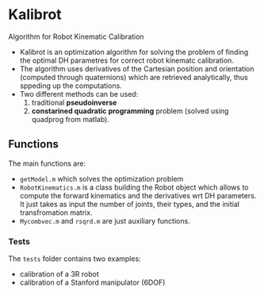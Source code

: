 # Kalibrot
Algorithm for Robot Kinematic Calibration

- Kalibrot is an optimization algorithm for solving the problem of finding the optimal DH parametres for correct robot kinematc calibration.
- The algorithm uses derivatives of the Cartesian position and orientation (computed through quaternions) which are retrieved analytically, thus sppeding up the computations.
- Two different methods can be used: 
    1) traditional **pseudoinverse**
    2) **constarined quadratic programming** problem (solved using quadprog from matlab).

## Functions

The main functions are:
- `getModel.m` which solves the optimization problem
- `RobotKinematics.m` is a class building the Robot object which allows to compute the forward kinematics and the derivatives wrt DH parameters. It just takes as input the number of joints, their types, and the initial transfromation matrix.
- `Mycombvec.m` and `rsqrd.m` are just auxiliary functions.


### Tests
The `tests` folder contains two examples:
- calibration  of a 3R robot
- calibration of a Stanford manipulator (6DOF)

